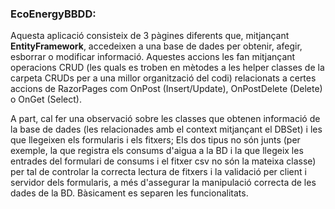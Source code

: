### EcoEnergyBBDD:

Aquesta aplicació consisteix de 3 pàgines diferents que, mitjançant **EntityFramework**, accedeixen a una base de dades per obtenir, afegir, esborrar o modificar informació.
Aquestes accions les fan mitjançant operacions CRUD (les quals es troben en mètodes a les helper classes de la carpeta CRUDs per a una millor organització del codi) relacionats 
a certes accions de RazorPages com OnPost (Insert/Update), OnPostDelete (Delete) o OnGet (Select).

A part, cal fer una observació sobre les classes que obtenen informació de la base de dades (les relacionades amb el context mitjançant el DBSet) i les que llegeixen els formularis
i els fitxers; Els dos tipus no són junts (per exemple, la que registra els consums d'aigua a la BD i la que llegeix les entrades del formulari de consums i el fitxer csv no són la 
mateixa classe) per tal de controlar la correcta lectura de fitxers i la validació per client i servidor dels formularis, a més d'assegurar la manipulació correcta de les dades 
de la BD. Bàsicament es separen les funcionalitats.

